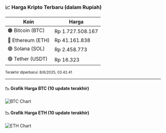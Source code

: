 

<!-- HARGA_KRIPTO -->
### 📈 Harga Kripto Terbaru (dalam Rupiah)

| Koin     | Harga         |
|----------|---------------|
| 🟠 Bitcoin (BTC)   | Rp 1.727.508.167 |
| 🔵 Ethereum (ETH)  | Rp 41.161.838 |
| 🟣 Solana (SOL)    | Rp 2.458.773 |
| 🟢 Tether (USDT)   | Rp 16.323 |

<sub>Terakhir diperbarui: 8/6/2025, 03.42.41</sub>

---

#### 📉 Grafik Harga BTC (10 update terakhir)
![BTC Chart](https://quickchart.io/chart?c=%7B%22type%22%3A%22line%22%2C%22data%22%3A%7B%22labels%22%3A%5B%2218%3A00%3A03%22%2C%2218%3A35%3A10%22%2C%2218%3A51%3A18%22%2C%2219%3A08%3A50%22%2C%2219%3A24%3A24%22%2C%2219%3A37%3A11%22%2C%2219%3A48%3A21%22%2C%2219%3A59%3A16%22%2C%2220%3A27%3A24%22%2C%2220%3A42%3A41%22%5D%2C%22datasets%22%3A%5B%7B%22label%22%3A%22Bitcoin%22%2C%22data%22%3A%5B1721205926%2C1725369808%2C1724585292%2C1724248726%2C1725880284%2C1726739517%2C1725780214%2C1725311727%2C1727301892%2C1727508167%5D%2C%22fill%22%3Afalse%2C%22borderColor%22%3A%22blue%22%2C%22tension%22%3A0.1%7D%5D%7D%7D)

#### 📉 Grafik Harga ETH (10 update terakhir)
![ETH Chart](https://quickchart.io/chart?c=%7B%22type%22%3A%22line%22%2C%22data%22%3A%7B%22labels%22%3A%5B%2218%3A00%3A03%22%2C%2218%3A35%3A10%22%2C%2218%3A51%3A18%22%2C%2219%3A08%3A50%22%2C%2219%3A24%3A24%22%2C%2219%3A37%3A11%22%2C%2219%3A48%3A21%22%2C%2219%3A59%3A16%22%2C%2220%3A27%3A24%22%2C%2220%3A42%3A41%22%5D%2C%22datasets%22%3A%5B%7B%22label%22%3A%22Ethereum%22%2C%22data%22%3A%5B40984520%2C41102364%2C41065355%2C41081193%2C41116686%2C41147476%2C41136344%2C41111838%2C41165737%2C41161838%5D%2C%22fill%22%3Afalse%2C%22borderColor%22%3A%22blue%22%2C%22tension%22%3A0.1%7D%5D%7D%7D)

<!-- /HARGA_KRIPTO -->